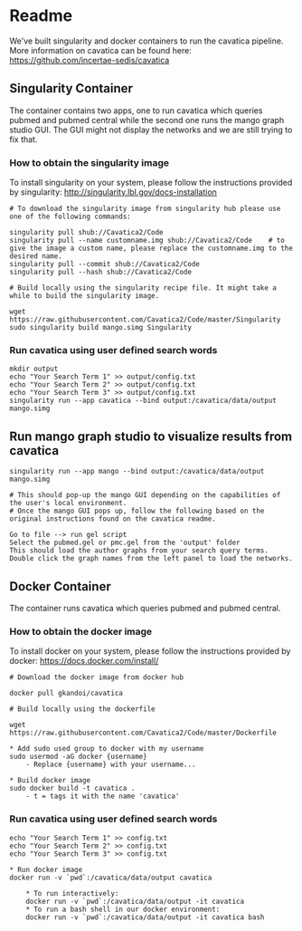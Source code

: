 # Readme

We've built singularity and docker containers to run the cavatica pipeline. More information on cavatica can be found here: https://github.com/incertae-sedis/cavatica

## Singularity Container

The container contains two apps, one to run cavatica which queries pubmed and pubmed central while the second one runs the mango graph studio GUI. The GUI might not display the networks and we are still trying to fix that.

### How to obtain the singularity image

To install singularity on your system, please follow the instructions provided by singularity: http://singularity.lbl.gov/docs-installation

```
# To download the singularity image from singularity hub please use one of the following commands:

singularity pull shub://Cavatica2/Code
singularity pull --name customname.img shub://Cavatica2/Code	# to give the image a custom name, please replace the customname.img to the desired name.
singularity pull --commit shub://Cavatica2/Code
singularity pull --hash shub://Cavatica2/Code
```

```
# Build locally using the singularity recipe file. It might take a while to build the singularity image.

wget https://raw.githubusercontent.com/Cavatica2/Code/master/Singularity
sudo singularity build mango.simg Singularity
```

### Run cavatica using user defined search words

```
mkdir output
echo "Your Search Term 1" >> output/config.txt
echo "Your Search Term 2" >> output/config.txt
echo "Your Search Term 3" >> output/config.txt
singularity run --app cavatica --bind output:/cavatica/data/output mango.simg
```

## Run mango graph studio to visualize results from cavatica

```
singularity run --app mango --bind output:/cavatica/data/output mango.simg

# This should pop-up the mango GUI depending on the capabilities of the user's local environment.
# Once the mango GUI pops up, follow the following based on the original instructions found on the cavatica readme.

Go to file --> run gel script
Select the pubmed.gel or pmc.gel from the 'output' folder
This should load the author graphs from your search query terms.
Double click the graph names from the left panel to load the networks.
```


## Docker Container

The container runs cavatica which queries pubmed and pubmed central.

### How to obtain the docker image

To install docker on your system, please follow the instructions provided by docker: https://docs.docker.com/install/

```
# Download the docker image from docker hub

docker pull gkandoi/cavatica
```

```
# Build locally using the dockerfile

wget https://raw.githubusercontent.com/Cavatica2/Code/master/Dockerfile

* Add sudo used group to docker with my username
sudo usermod -aG docker {username}
    - Replace {username} with your username...

* Build docker image
sudo docker build -t cavatica .
    - t = tags it with the name 'cavatica'
```

### Run cavatica using user defined search words

```
echo "Your Search Term 1" >> config.txt
echo "Your Search Term 2" >> config.txt
echo "Your Search Term 3" >> config.txt

* Run docker image
docker run -v `pwd`:/cavatica/data/output cavatica

    * To run interactively:
	docker run -v `pwd`:/cavatica/data/output -it cavatica
    * To run a bash shell in our docker environment:
    docker run -v `pwd`:/cavatica/data/output -it cavatica bash
```